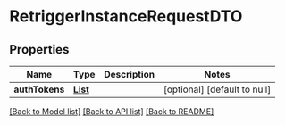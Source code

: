 # RetriggerInstanceRequestDTO
## Properties

| Name | Type | Description | Notes |
|------------ | ------------- | ------------- | -------------|
| **authTokens** | [**List**](AuthToken.md) |  | [optional] [default to null] |

[[Back to Model list]](../README.md#documentation-for-models) [[Back to API list]](../README.md#documentation-for-api-endpoints) [[Back to README]](../README.md)

